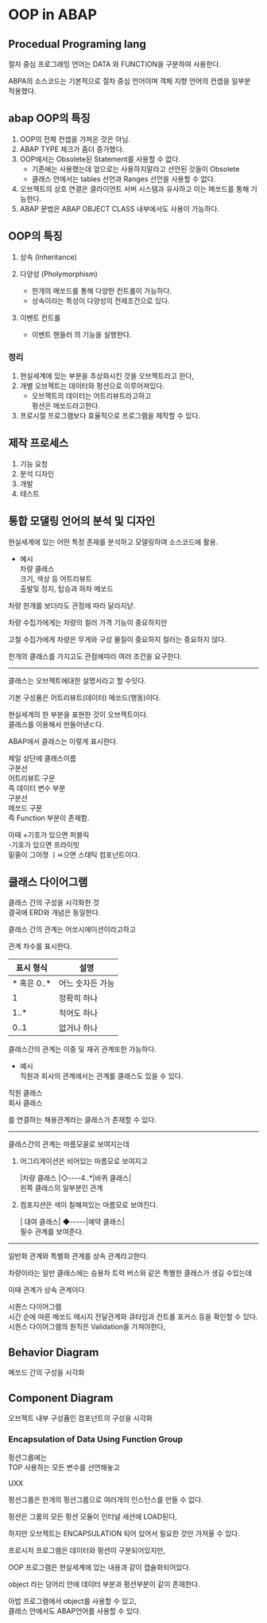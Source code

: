 # OOP in ABAP
  
## Procedual Programing lang  
  
절차 중심 프로그래밍 언어는 DATA 와 FUNCTION을 구분하여 사용한다.  
  
ABPA의 소스코드는 기본적으로 절차 중심 언어이며 객체 지향 언어의 컨셉을 일부분 적용했다.  
  
## abap OOP의 특징  
  
1. OOP의 전체 컨셉을 가져온 것은 아님.  
2. ABAP TYPE 체크가 좀더 증가했다.  
3. OOP에서는 Obsolete된 Statement를 사용할 수 없다.  
    - 기존에는 사용했는데 앞으로는 사용하지말라고 선언된 것들이 Obsolete  
    - 클래스 안에서는 tables 선언과 Ranges 선언을 사용할 수 없다.  
4. 오브젝트의 상호 연결은 클라이언트 서버 시스템과 유사하고 이는 메쏘드를 통해 기능한다.  
5. ABAP 문법은 ABAP OBJECT CLASS 내부에서도 사용이 가능하다.  
  
## OOP의 특징  
1. 상속 (Inheritance)  
  
2. 다양성 (Pholymorphism)  
    - 한개의 메쏘드를 통해 다양한 컨트롤이 가능하다.  
    - 상속이라는 특성이 다양성의 전제조건으로 있다.  
  
3. 이벤트 컨트롤  
    - 이벤트 핸들러 의 기능을 실행한다.  
  
### 정리  
  
1. 현실세계에 있는 부분을 추상화시킨 것을 오브젝트라고 한다,  
2. 개별 오브젝트는 데이터와 펑션으로 이루어져있다.  
    - 오브젝트의 데이터는 어트리뷰트라고하고  
                 펑션은  메쏘드라고한다.  
3. 프로시절 프로그램보다 효율적으로 프로그램을 제작할 수 있다.  
  
  
## 제작 프로세스  
  
1. 기능 요청  
2. 분석 디자인  
3. 개발  
4. 테스트  
  
## 통합 모댈링 언어의 분석 및 디자인  
  
현실세계에 있는 어떤 특정 존재를 분석하고 모델링하여 소스코드에 활용.
  
- 예시  
    차량 클래스   
        크기, 색상 등 어트리뷰트  
        출발및 정지, 탑승과 하차  메쏘드  
  
차량 한개를 보더라도 관점에 따라 달라지낟.  
  
차량 수집가에게는 차량의 컬러 가격 기능이 중요하지만  
  
고철 수집가에게 차량은 무게와 구성 물질이 중요하지 컬러는 중요하지 않다.  
 
한개의 클래스를 가지고도 관점에따라 여러 조건을 요구한다.  
  
---

클래스는 오브젝트에대한 설명서라고 할 수잇다.  
  
기본 구성품은 어트리뷰트(데이터) 메쏘드(행동)이다.  
  
현실세계의 한 부분을 표현한 것이 오브젝트이다.  
클래스를 이용해서 만들어낸ㄷ다.  
  
  
ABAP에서 클래스는 이렇게 표시한다.  
  
제일 상단에 클래스이름  
구분선  
어트리뷰트 구문  
 즉 데이터 변수 부분  
구분선  
메쏘드 구문  
 즉 Function 부분이 존재함.  
  
 아때 +기호가 있으면 퍼블릭  
 -기호가 있으면 프라이빗  
 밑줄이 그어졍 ㅣㅆ으면 스태틱 컴포넌트이다.  
  
  
  
## 클래스 다이어그램  
 클래스 간의 구성을 시각화한 것  
결국에 ERD와 개념은 동일한다.  
  
클래스 간의 관계는 어쏘시에이션이라고하고  
  
관계 차수를 표시한다.  

|표시 형식|설명|
|---|---|
|\* 혹은 0..* |어느 숫자든 가능  |
|1 |정확히 하나  |
|1..* |적어도 하나  |
|0..1 |없거나 하나  |
  
클래스간의 관계는 이중 및 재귀 관계또한 가능하다.
  
- 예시  
직원과 회사의 관계에서는 관계를 클래스도 있을 수 있다.  
  
직원 클래스  
회사 클래스  
  
를 연결하는 채용관계라는 클래스가 존재할 수 있다.  
  
---  
  
클래스간의 관계는 마름모꼴로 보여지는데  
  
1. 어그리게이션은 비어있는 마름모로 보여지고  
  
    \|차량 클래스 \|◇----4..*\|바퀴 클래스\|  
    왼쪽 클래스의 일부분인 관계  
  
2. 컴포지션은 색이 칠해져있는 마름모로 보여진다.  
  
    \| 대여 클래스\| ◆-----\|예약 클래스\|  
    필수 관계를 보여준다.  
  
---  

일반화 관계와 특별화 관계를 상속 관계라고한다.  
  
차량이라는 일반 클래스에는 승용차 트럭 버스와 같은 특별한 클래스가 생길 수있는데  
  
이때 관계가 상속 관계이다.  
  
시퀀스 다이어그램  
    시간 순에 따른 메쏘드 메시지 전달관계와 큐타임과 컨트롤 포커스 등을 확인할 수 있다.  
    시퀀스 다이어그램의 원칙은 Validation을 가져야한다,  
  
  
## Behavior Diagram  
몌쏘드 간의 구성을 시각화  
## Component Diagram  
 오브젝트 내부 구성품인 컴포넌트의 구성을 시각화  
    
  
### Encapsulation of Data Using Function Group  
  
펑션그룹에는  
TOP 사용하는 모든 변수를 선언해놓고  
  
UXX  
  
펑션그룹은 한개의 펑션그룹으로 여러개의 인스턴스를 만들 수 없다.  
  
펑션은 그룸의 모든 펑션 모듈이 인터널 세션에 LOAD된다,  
  
하지만 오브젝트는 ENCAPSULATION 되어 있어서 필요한 것만 가져올 수 있다.  
  
프로시저 프로그램은 데이터와 펑션이 구분되어있지만,  
  
OOP 프로그램은 현실세계에 있는 내용과 같이 캡슐화되어있다.  
  
object 라는 덩어리 안에 데이터 부분과 펑션부분이 같이 존재한다.  
  
  
아밥 프로그램에서 object를 사용할 수 있고,    
 클래스 안에서도 ABAP언어를 사용할 수 있다.  
